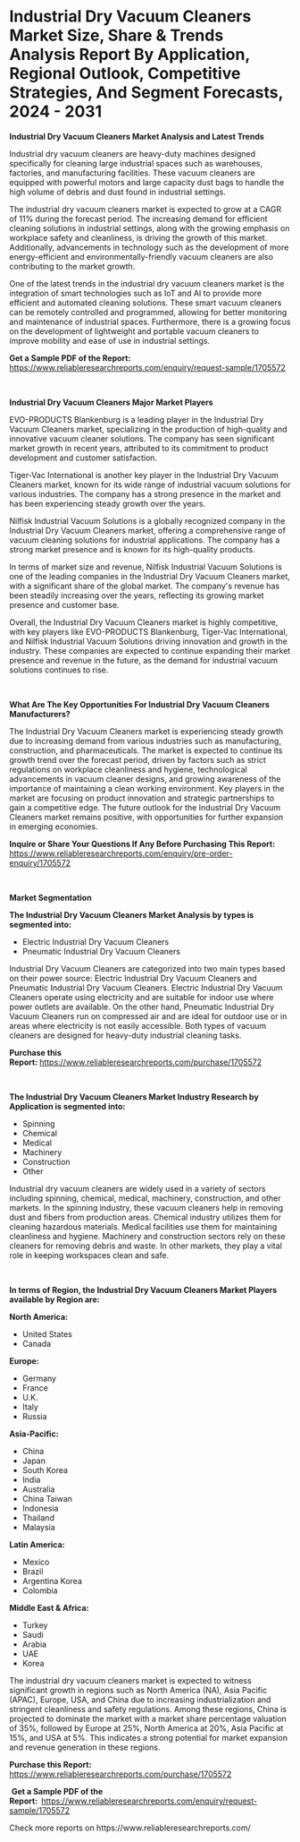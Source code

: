 <p><h1>Industrial Dry Vacuum Cleaners Market Size, Share & Trends Analysis Report By Application, Regional Outlook, Competitive Strategies, And Segment Forecasts, 2024 - 2031</h1></p><p><strong>Industrial Dry Vacuum Cleaners Market Analysis and Latest Trends</strong></p>
<p><p>Industrial dry vacuum cleaners are heavy-duty machines designed specifically for cleaning large industrial spaces such as warehouses, factories, and manufacturing facilities. These vacuum cleaners are equipped with powerful motors and large capacity dust bags to handle the high volume of debris and dust found in industrial settings.</p><p>The industrial dry vacuum cleaners market is expected to grow at a CAGR of 11% during the forecast period. The increasing demand for efficient cleaning solutions in industrial settings, along with the growing emphasis on workplace safety and cleanliness, is driving the growth of this market. Additionally, advancements in technology such as the development of more energy-efficient and environmentally-friendly vacuum cleaners are also contributing to the market growth.</p><p>One of the latest trends in the industrial dry vacuum cleaners market is the integration of smart technologies such as IoT and AI to provide more efficient and automated cleaning solutions. These smart vacuum cleaners can be remotely controlled and programmed, allowing for better monitoring and maintenance of industrial spaces. Furthermore, there is a growing focus on the development of lightweight and portable vacuum cleaners to improve mobility and ease of use in industrial settings.</p></p>
<p><strong>Get a Sample PDF of the Report:&nbsp;</strong> <a href="https://www.reliableresearchreports.com/enquiry/request-sample/1705572">https://www.reliableresearchreports.com/enquiry/request-sample/1705572</a></p>
<p>&nbsp;</p>
<p><strong>Industrial Dry Vacuum Cleaners Major Market Players</strong></p>
<p><p>EVO-PRODUCTS Blankenburg is a leading player in the Industrial Dry Vacuum Cleaners market, specializing in the production of high-quality and innovative vacuum cleaner solutions. The company has seen significant market growth in recent years, attributed to its commitment to product development and customer satisfaction.</p><p>Tiger-Vac International is another key player in the Industrial Dry Vacuum Cleaners market, known for its wide range of industrial vacuum solutions for various industries. The company has a strong presence in the market and has been experiencing steady growth over the years.</p><p>Nilfisk Industrial Vacuum Solutions is a globally recognized company in the Industrial Dry Vacuum Cleaners market, offering a comprehensive range of vacuum cleaning solutions for industrial applications. The company has a strong market presence and is known for its high-quality products.</p><p>In terms of market size and revenue, Nilfisk Industrial Vacuum Solutions is one of the leading companies in the Industrial Dry Vacuum Cleaners market, with a significant share of the global market. The company's revenue has been steadily increasing over the years, reflecting its growing market presence and customer base.</p><p>Overall, the Industrial Dry Vacuum Cleaners market is highly competitive, with key players like EVO-PRODUCTS Blankenburg, Tiger-Vac International, and Nilfisk Industrial Vacuum Solutions driving innovation and growth in the industry. These companies are expected to continue expanding their market presence and revenue in the future, as the demand for industrial vacuum solutions continues to rise.</p></p>
<p>&nbsp;</p>
<p><strong>What Are The Key Opportunities For Industrial Dry Vacuum Cleaners Manufacturers?</strong></p>
<p><p>The Industrial Dry Vacuum Cleaners market is experiencing steady growth due to increasing demand from various industries such as manufacturing, construction, and pharmaceuticals. The market is expected to continue its growth trend over the forecast period, driven by factors such as strict regulations on workplace cleanliness and hygiene, technological advancements in vacuum cleaner designs, and growing awareness of the importance of maintaining a clean working environment. Key players in the market are focusing on product innovation and strategic partnerships to gain a competitive edge. The future outlook for the Industrial Dry Vacuum Cleaners market remains positive, with opportunities for further expansion in emerging economies.</p></p>
<p><strong>Inquire or Share Your Questions If Any Before Purchasing This Report:</strong> <a href="https://www.reliableresearchreports.com/enquiry/pre-order-enquiry/1705572">https://www.reliableresearchreports.com/enquiry/pre-order-enquiry/1705572</a></p>
<p>&nbsp;</p>
<p><strong>Market Segmentation</strong></p>
<p><strong>The Industrial Dry Vacuum Cleaners Market Analysis by types is segmented into:</strong></p>
<p><ul><li>Electric Industrial Dry Vacuum Cleaners</li><li>Pneumatic Industrial Dry Vacuum Cleaners</li></ul></p>
<p><p>Industrial Dry Vacuum Cleaners are categorized into two main types based on their power source: Electric Industrial Dry Vacuum Cleaners and Pneumatic Industrial Dry Vacuum Cleaners. Electric Industrial Dry Vacuum Cleaners operate using electricity and are suitable for indoor use where power outlets are available. On the other hand, Pneumatic Industrial Dry Vacuum Cleaners run on compressed air and are ideal for outdoor use or in areas where electricity is not easily accessible. Both types of vacuum cleaners are designed for heavy-duty industrial cleaning tasks.</p></p>
<p><strong>Purchase this Report:&nbsp;</strong><a href="https://www.reliableresearchreports.com/purchase/1705572">https://www.reliableresearchreports.com/purchase/1705572</a></p>
<p>&nbsp;</p>
<p><strong>The Industrial Dry Vacuum Cleaners Market Industry Research by Application is segmented into:</strong></p>
<p><ul><li>Spinning</li><li>Chemical</li><li>Medical</li><li>Machinery</li><li>Construction</li><li>Other</li></ul></p>
<p><p>Industrial dry vacuum cleaners are widely used in a variety of sectors including spinning, chemical, medical, machinery, construction, and other markets. In the spinning industry, these vacuum cleaners help in removing dust and fibers from production areas. Chemical industry utilizes them for cleaning hazardous materials. Medical facilities use them for maintaining cleanliness and hygiene. Machinery and construction sectors rely on these cleaners for removing debris and waste. In other markets, they play a vital role in keeping workspaces clean and safe.</p></p>
<p>&nbsp;</p>
<p><strong>In terms of Region, the Industrial Dry Vacuum Cleaners Market Players available by Region are:</strong></p>
<p>
    <p> <strong> North America: </strong>
        <ul>
            <li>United States</li>
            <li>Canada</li>
        </ul>
        </p> 
    <p> <strong> Europe: </strong>
        <ul>
            <li>Germany</li>
            <li>France</li>
            <li>U.K.</li>
            <li>Italy</li>
            <li>Russia</li>
        </ul>
        </p> 
    <p> <strong> Asia-Pacific: </strong>
        <ul>
            <li>China</li>
            <li>Japan</li>
            <li>South Korea</li>
            <li>India</li>
            <li>Australia</li>
            <li>China Taiwan</li>
            <li>Indonesia</li>
            <li>Thailand</li>
            <li>Malaysia</li>
        </ul>
        </p> 
    <p> <strong> Latin America: </strong>
        <ul>
            <li>Mexico</li>
            <li>Brazil</li>
            <li>Argentina Korea</li>
            <li>Colombia</li>
        </ul>
        </p> 
    <p> <strong> Middle East & Africa: </strong>
        <ul>
            <li>Turkey</li>
            <li>Saudi</li>
            <li>Arabia</li>
            <li>UAE</li>
            <li>Korea</li>
        </ul>
    </p>
    </p>
<p><p>The industrial dry vacuum cleaners market is expected to witness significant growth in regions such as North America (NA), Asia Pacific (APAC), Europe, USA, and China due to increasing industrialization and stringent cleanliness and safety regulations. Among these regions, China is projected to dominate the market with a market share percentage valuation of 35%, followed by Europe at 25%, North America at 20%, Asia Pacific at 15%, and USA at 5%. This indicates a strong potential for market expansion and revenue generation in these regions.</p></p>
<p><strong>Purchase this Report: </strong><a href="https://www.reliableresearchreports.com/purchase/1705572">https://www.reliableresearchreports.com/purchase/1705572</a></p>
<p>&nbsp;<strong>Get a Sample PDF of the Report:&nbsp;&nbsp;</strong><a href="https://www.reliableresearchreports.com/enquiry/request-sample/1705572">https://www.reliableresearchreports.com/enquiry/request-sample/1705572</a></p>
<p><strong></strong></p>
<p>Check more reports on https://www.reliableresearchreports.com/</p>
